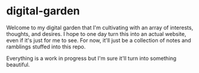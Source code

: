 # digital-garden

Welcome to my digital garden that I'm cultivating with an array of interests, thoughts, and desires. 
I hope to one day turn this into an actual website, even if it's just for me to see. For now, it'll just be a collection of notes and ramblings stuffed into this repo.

Everything is a work in progress but I'm sure it'll turn into something beautiful.